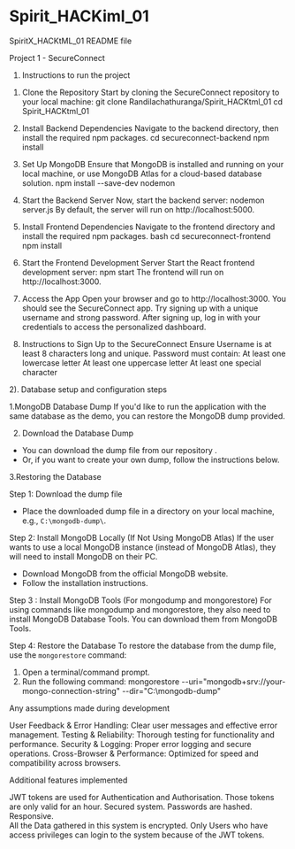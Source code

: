 # Spirit_HACKiml_01

SpiritX_HACKtML_01
README file

Project 1 - SecureConnect



1) Instructions to run the project



1. Clone the Repository
Start by cloning the SecureConnect repository to your local machine:
git clone Randilachathuranga/Spirit_HACKtml_01
cd Spirit_HACKtml_01

2. Install Backend Dependencies
Navigate to the backend directory, then install the required npm packages.
cd secureconnect-backend
npm install

3. Set Up MongoDB
Ensure that MongoDB is installed and running on your local machine, or use MongoDB Atlas for a cloud-based database solution.
npm install --save-dev nodemon

4. Start the Backend Server
Now, start the backend server:
nodemon server.js 
By default, the server will run on http://localhost:5000.

5. Install Frontend Dependencies
Navigate to the frontend directory and install the required npm packages.
bash
cd secureconnect-frontend
npm install

6. Start the Frontend Development Server
Start the React frontend development server:
npm start
The frontend will run on http://localhost:3000.

7. Access the App
Open your browser and go to http://localhost:3000.
You should see the SecureConnect app.
Try signing up with a unique username and strong password.
After signing up, log in with your credentials to access the personalized dashboard.

8. Instructions to Sign Up to the SecureConnect
Ensure Username is at least 8 characters long and unique.
Password must contain: 
At least one lowercase letter 
At least one uppercase letter 
At least one special character



2). Database setup and configuration steps


1.MongoDB Database Dump
If you'd like to run the application with the same database as the demo, you can restore the MongoDB dump provided.

2. Download the Database Dump
- You can download the dump file from our repository .
- Or, if you want to create your own dump, follow the instructions below.

3.Restoring the Database

Step 1: Download the dump file
- Place the downloaded dump file in a directory on your local machine, e.g., `C:\mongodb-dump\`.

Step 2: Install MongoDB Locally (If Not Using MongoDB Atlas)
If the user wants to use a local MongoDB instance (instead of MongoDB Atlas), they will need to install MongoDB on their PC.
- Download MongoDB from the official MongoDB website.
- Follow the installation instructions.

Step 3 : Install MongoDB Tools (For mongodump and mongorestore)
For using commands like mongodump and mongorestore, they also need to install MongoDB Database Tools. You can download them from MongoDB Tools.

Step 4: Restore the Database
To restore the database from the dump file, use the `mongorestore` command:
   1. Open a terminal/command prompt.
   2. Run the following command:
   mongorestore --uri="mongodb+srv://your-mongo-connection-string" --dir="C:\mongodb-dump"


Any assumptions made during development 

User Feedback & Error Handling: Clear user messages and effective error management.
Testing & Reliability: Thorough testing for functionality and performance.
Security & Logging: Proper error logging and secure operations.
Cross-Browser & Performance: Optimized for speed and compatibility across browsers.


Additional features implemented

JWT tokens are used for Authentication and Authorisation. Those tokens are only valid for an hour.
Secured system. Passwords are hashed.
Responsive.  
All the Data gathered in this system is encrypted.
Only Users who have access privileges can login to the system because of the JWT tokens.
